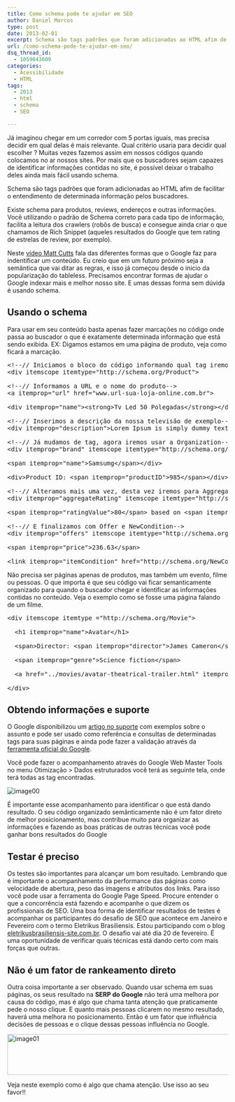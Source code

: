 ```yaml
---
title: Como schema pode te ajudar em SEO
author: Daniel Marcos
type: post
date: 2013-02-01
excerpt: Schema são tags padrões que foram adicionadas ao HTML afim de facilitar o entendimento de determinada informação pelos buscadores.
url: /como-schema-pode-te-ajudar-em-seo/
dsq_thread_id:
  - 1059043609
categories:
  - Acessibilidade
  - HTML
tags:
  - 2013
  - html
  - schema
  - SEO

---
```

Já imaginou chegar em um corredor com 5 portas iguais, mas precisa decidir em qual delas é mais relevante. Qual critério usaria para decidir qual escolher ? Muitas vezes fazemos assim em nossos códigos quando colocamos no ar nossos sites. Por mais que os buscadores sejam capazes de identificar informações contidas no site, é possível deixar o trabalho deles ainda mais fácil usando schema.

Schema são tags padrões que foram adicionadas ao HTML afim de facilitar o entendimento de determinada informação pelos buscadores.

Existe schema para produtos, reviews, endereços e outras informações. Você utilizando o padrão de Schema correto para cada tipo de informação, facilita a leitura dos crawlers (robôs de busca) e consegue ainda criar o que chamamos de Rich Snippet (aqueles resultados do Google que tem rating de estrelas de review, por exemplo).

Neste [vídeo Matt Cutts][1] fala das diferentes formas que o Google faz para indentificar um conteúdo. Eu creio que em um futuro próximo seja a semântica que vai ditar as regras, e isso já começou desde o inicio da popularização do tableless. Precisamos encontrar formas de ajudar o Google indexar mais e melhor nosso site. E umas dessas forma sem dúvida é usando schema.

## Usando o schema

Para usar em seu conteúdo basta apenas fazer marcações no código onde passa ao buscador o que é exatamente determinada informação que está sendo exibida. EX: Digamos estamos em uma página de produto, veja como ficará a marcação.

<pre class="lang-html">&lt;!--// Iniciamos o bloco do c&oacute;digo informando qual tag iremos utilizar, neste caso &eacute; a Product--&gt;
&lt;div itemscope itemtype="http://schema.org/Product"&gt;

&lt;!--// Informamos a URL e o nome do produto--&gt;
&lt;a itemprop="url" href="www.url-sua-loja-online.com.br"&gt;

&lt;div itemprop="name"&gt;&lt;strong&gt;Tv Led 50 Polegadas&lt;/strong&gt;&lt;/div&gt;&lt;/a&gt;

&lt;!--// Inserimos a descri&ccedil;&atilde;o da nossa televis&atilde;o de exemplo--&gt;
&lt;div itemprop="description"&gt;Lorem Ipsum is simply dummy text of the printing and typesetting industry. Lorem Ipsum has been the industry's standard dummy text ever since the 1500s&lt;/div&gt;

&lt;!--// J&aacute; mudamos de tag, agora iremos usar a Organization--&gt;
&lt;div itemprop="brand" itemscope itemtype="http://schema.org/Organization"&gt;

&lt;span itemprop="name"&gt;Samsumg&lt;/span&gt;&lt;/div&gt;

&lt;div&gt;Product ID: &lt;span itemprop="productID"&gt;985&lt;/span&gt;&lt;/div&gt;

&lt;!--// Alteramos mais uma vez, desta vez iremos para AggregateRating--&gt;
&lt;div itemprop="aggregateRating" itemscope itemtype="http://schema.org/AggregateRating"&gt;

&lt;span itemprop="ratingValue"&gt;80&lt;/span&gt; based on &lt;span itemprop="reviewCount"&gt;125&lt;/span&gt; reviews&lt;/div&gt;

&lt;!--// E finalizamos com Offer e NewCondition--&gt;
&lt;div itemprop="offers" itemscope itemtype="http://schema.org/Offer"&gt;

&lt;span itemprop="price"&gt;236.63&lt;/span&gt;

&lt;link itemprop="itemCondition" href="http://schema.org/NewCondition" /&gt;New&lt;/div&gt;&lt;/div&gt;
</pre>

Não precisa ser páginas apenas de produtos, mas também um evento, filme ou pessoas. O que importa é que seu código vai ficar semanticamente organizado para quando o buscador chegar e identificar as informações contidas no conteúdo. Veja o exemplo como se fosse uma página falando de um filme.

<pre class="lang-html">&lt;div itemscope itemtype ="http://schema.org/Movie"&gt;

  &lt;h1 itemprop="name"&gt;Avatar&lt;/h1&gt;

  &lt;span&gt;Director: &lt;span itemprop="director"&gt;James Cameron&lt;/span&gt; (born August 16, 1954)&lt;/span&gt;

  &lt;span itemprop="genre"&gt;Science fiction&lt;/span&gt;

  &lt;a href="../movies/avatar-theatrical-trailer.html" itemprop="trailer"&gt;Trailer&lt;/a&gt;

&lt;/div&gt;
</pre>

## Obtendo informações e suporte

O Google disponibilizou um [artigo no suporte][2] com exemplos sobre o assunto e pode ser usado como referência e consultas de determinadas tags para suas páginas e ainda pode fazer a validação através da [ferramenta oficial do Google][3].

Você pode fazer o acompanhamento através do Google Web Master Tools no menu Otimização > Dados estruturados você terá as seguinte tela, onde terá todas as tag encontradas.

<img src="http://tableless.com.br/wp-content/uploads/2013/02/image00.jpg" alt="image00" class="alignnone size-full wp-image-8102" srcset="uploads/2013/02/image00.jpg 480w, uploads/2013/02/image00-329x113.jpg 329w" sizes="(max-width: 480px) 100vw, 480px" />

É importante esse acompanhamento para identificar o que está dando resultado. O seu código organizado semânticamente não é um fator direto de melhor posicionamento, mas contribue muito para organizar as informações e fazendo as boas práticas de outras técnicas você pode ganhar bons resultados do Google

## Testar é preciso

Os testes são importantes para alcançar um bom resultado. Lembrando que é importante o acompanhamento da performance das páginas como velocidade de abertura, peso das imagens e atributos dos links. Para isso você pode usar a ferramenta do Google Page Speed. Procure entender o que a concorrência está fazendo e acompanhe o que dizem os profissionais de SEO. Uma boa forma de identificar resultados de testes é acompanhar os participantes do desafio de SEO que acontece em Janeiro e Fevereiro com o termo Eletrikus Brasiliensis. Estou participando com o blog [eletrikusbrasiliensis-site.com.br][4]. O desafio vai até dia 20 de fevereiro. É uma oportunidade de verificar quais técnicas está dando certo com mais forças que outras.

## Não é um fator de rankeamento direto

Outra coisa importante a ser observado. Quando usar schema em suas páginas, os seus resultado na **SERP do Google** não terá uma melhora por causa do código, mas é algo que chama tanta atenção que praticamente pede o nosso clique. E quanto mais pessoas clicarem no mesmo resultado, haverá uma melhora no posicionamento. Então é um fator que influência decisões de pessoas e o clique dessas pessoas influência no Google.

<img src="http://tableless.com.br/wp-content/uploads/2013/02/image01.jpg" alt="image01" width="533" height="93" class="alignnone size-full wp-image-8103" srcset="uploads/2013/02/image01.jpg 533w, uploads/2013/02/image01-329x57.jpg 329w" sizes="(max-width: 533px) 100vw, 533px" />

Veja neste exemplo como é algo que chama atenção. Use isso ao seu favor!!

 [1]: http://www.youtube.com/watch?v=IZF13_4obbQ
 [2]: http://support.google.com/webmasters/bin/answer.py?hl=en&answer=146750&topic=1088474&ctx=topic
 [3]: http://www.google.com/webmasters/tools/richsnippets
 [4]: http://eletrikusbrasiliensis-site.com.br/